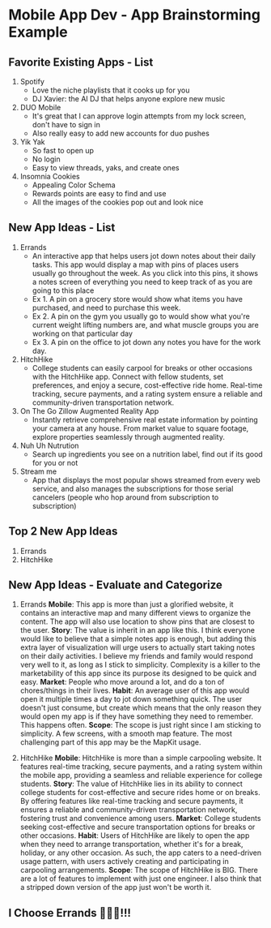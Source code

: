 Mobile App Dev - App Brainstorming Example
===

## Favorite Existing Apps - List
1. Spotify
    - Love the niche playlists that it cooks up for you
    - DJ Xavier: the AI DJ that helps anyone explore new music
2. DUO Mobile
    - It's great that I can approve login attempts from my lock screen, don't have to sign in
    - Also really easy to add new accounts for duo pushes
3. Yik Yak
    - So fast to open up
    - No login
    - Easy to view threads, yaks, and create ones
4. Insomnia Cookies
    - Appealing Color Schema
    - Rewards points are easy to find and use
    - All the images of the cookies pop out and look nice

## New App Ideas - List
1. Errands
   - An interactive app that helps users jot down notes about their daily tasks. This app would display a map with pins of places users usually go throughout the week. As you click into this pins, it shows a notes screen of everything you need to keep track of as you are going to this place
   - Ex 1. A pin on a grocery store would show what items you have purchased, and need to purchase this week.
   - Ex 2. A pin on the gym you usually go to would show what you're current weight lifting numbers are, and what muscle groups you are working on that particular day
   - Ex 3. A pin on the office to jot down any notes you have for the work day.
2. HitchHike
    - College students can easily carpool for breaks or other occasions with the HitchHike app. Connect with fellow students, set preferences, and enjoy a secure, cost-effective ride home. Real-time tracking, secure payments, and a rating system ensure a reliable and community-driven transportation network.
3. On The Go Zillow Augmented Reality App
    - Instantly retrieve comprehensive real estate information by pointing your camera at any house. From market value to square footage, explore properties seamlessly through augmented reality.
4. Nuh Uh Nutrution
    - Search up ingredients you see on a nutrition label, find out if its good for you or not
5. Stream me
    - App that displays the most popular shows streamed from every web service, and also manages the subscriptions for those serial cancelers (people who hop around from subscription to subscription)

## Top 2 New App Ideas
1. Errands
2. HitchHike

## New App Ideas - Evaluate and Categorize
1. Errands
    **Mobile**: This app is more than just a glorified website, it contains an interactive map and many different views to organize the content. The app will also use location to show pins that are closest to the user.
    **Story**: The value is inherit in an app like this. I think everyone would like to believe that a simple notes app is enough, but adding this extra layer of visualization will urge users to actually start taking notes on their daily activities. I believe my friends and family would respond very well to it, as long as I stick to simplicity. Complexity is a killer to the marketability of this app since its purpose its designed to be quick and easy.
    **Market**: People who move around a lot, and do a ton of chores/things in their lives.
    **Habit**: An average user of this app would open it multiple times a day to jot down something quick. The user doesn't just consume, but create which means that the only reason they would open my app is if they have something they need to remember. This happens often.
    **Scope**: The scope is just right since I am sticking to simplicity. A few screens, with a smooth map feature. The most challenging part of this app may be the MapKit usage.
    
1. HitchHike
    **Mobile**: HitchHike is more than a simple carpooling website. It features real-time tracking, secure payments, and a rating system within the mobile app, providing a seamless and reliable experience for college students.
    **Story**: The value of HitchHike lies in its ability to connect college students for cost-effective and secure rides home or on breaks. By offering features like real-time tracking and secure payments, it ensures a reliable and community-driven transportation network, fostering trust and convenience among users.
    **Market**: College students seeking cost-effective and secure transportation options for breaks or other occasions.
    **Habit**: Users of HitchHike are likely to open the app when they need to arrange transportation, whether it's for a break, holiday, or any other occasion. As such, the app caters to a need-driven usage pattern, with users actively creating and participating in carpooling arrangements.
    **Scope**: The scope of HitchHike is BIG. There are a lot of features to implement with just one engineer. I also think that a stripped down version of the app just won't be worth it.


## I Choose Errands 🎉🎉🎉!!!





